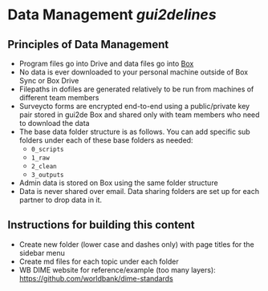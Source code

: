 # Data Management _gui2de_*lines*

## Principles of Data Management

- Program files go into Drive and data files go into [Box](/data-handling/box.md)
- No data is ever downloaded to your personal machine outside of Box Sync or Box Drive
- Filepaths in dofiles are generated relatively to be run from machines of different team members
- Surveycto forms are encrypted end-to-end using a public/private key pair stored in gui2de Box and shared only with team members who need to download the data
- The base data folder structure is as follows. You can add specific sub folders under each of these base folders as needed:
  - `0_scripts`
  - `1_raw`
  - `2_clean`
  - `3_outputs`
- Admin data is stored on Box using the same folder structure
- Data is never shared over email. Data sharing folders are set up for each partner to drop data in it.


## Instructions for building this content
- Create new folder (lower case and dashes only) with page titles for the sidebar menu
- Create md files for each topic under each folder
- WB DIME website for reference/example (too many layers): https://github.com/worldbank/dime-standards
